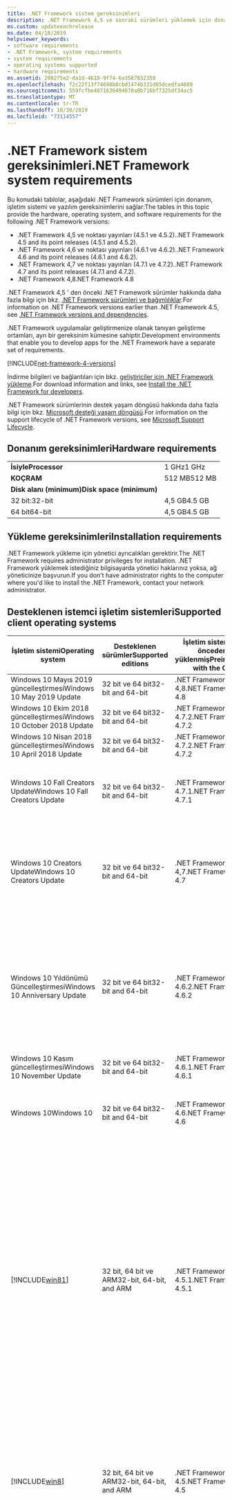 ```yaml
---
title: .NET Framework sistem gereksinimleri
description: .NET Framework 4,5 ve sonraki sürümleri yüklemek için donanım, işletim sistemi ve yazılım gereksinimlerinin hangileri olduğunu öğrenin.
ms.custom: updateeachrelease
ms.date: 04/18/2019
helpviewer_keywords:
- software requirements
- .NET Framework, system requirements
- system requirements
- operating systems supported
- hardware requirements
ms.assetid: 298275e2-da1d-4618-9f74-6a3567832350
ms.openlocfilehash: f2c22f13f74698b8cbd1474b331d65dcedfa4889
ms.sourcegitcommit: 559fcfbe4871636494870a8b716bf7325df34ac5
ms.translationtype: MT
ms.contentlocale: tr-TR
ms.lasthandoff: 10/30/2019
ms.locfileid: "73114557"
---
```

# <a name="net-framework-system-requirements"></a><span data-ttu-id="b4350-103">.NET Framework sistem gereksinimleri</span><span class="sxs-lookup"><span data-stu-id="b4350-103">.NET Framework system requirements</span></span>

<span data-ttu-id="b4350-104">Bu konudaki tablolar, aşağıdaki .NET Framework sürümleri için donanım, işletim sistemi ve yazılım gereksinimlerini sağlar:</span><span class="sxs-lookup"><span data-stu-id="b4350-104">The tables in this topic provide the hardware, operating system, and software requirements for the following .NET Framework versions:</span></span>

- <span data-ttu-id="b4350-105">.NET Framework 4,5 ve noktası yayınları (4.5.1 ve 4.5.2).</span><span class="sxs-lookup"><span data-stu-id="b4350-105">.NET Framework 4.5 and its point releases (4.5.1 and 4.5.2).</span></span>
- <span data-ttu-id="b4350-106">.NET Framework 4,6 ve noktası yayınları (4.6.1 ve 4.6.2).</span><span class="sxs-lookup"><span data-stu-id="b4350-106">.NET Framework 4.6 and its point releases (4.6.1 and 4.6.2).</span></span>
- <span data-ttu-id="b4350-107">.NET Framework 4,7 ve noktası yayınları (4.7.1 ve 4.7.2).</span><span class="sxs-lookup"><span data-stu-id="b4350-107">.NET Framework 4.7 and its point releases (4.7.1 and 4.7.2).</span></span>
- <span data-ttu-id="b4350-108">.NET Framework 4,8</span><span class="sxs-lookup"><span data-stu-id="b4350-108">.NET Framework 4.8</span></span>

<span data-ttu-id="b4350-109">.NET Framework 4,5 ' den önceki .NET Framework sürümler hakkında daha fazla bilgi için bkz. [.NET Framework sürümleri ve bağımlılıklar](../migration-guide/versions-and-dependencies.md).</span><span class="sxs-lookup"><span data-stu-id="b4350-109">For information on .NET Framework versions earlier than .NET Framework 4.5, see [.NET Framework versions and dependencies](../migration-guide/versions-and-dependencies.md).</span></span>

<span data-ttu-id="b4350-110">.NET Framework uygulamalar geliştirmenize olanak tanıyan geliştirme ortamları, ayrı bir gereksinim kümesine sahiptir.</span><span class="sxs-lookup"><span data-stu-id="b4350-110">Development environments that enable you to develop apps for the .NET Framework have a separate set of requirements.</span></span>

[!INCLUDE[net-framework-4-versions](../../../includes/net-framework-4x-versions.md)]

<span data-ttu-id="b4350-111">İndirme bilgileri ve bağlantıları için bkz. [geliştiriciler için .NET Framework yükleme](../install/guide-for-developers.md).</span><span class="sxs-lookup"><span data-stu-id="b4350-111">For download information and links, see [Install the .NET Framework for developers](../install/guide-for-developers.md).</span></span>

<span data-ttu-id="b4350-112">.NET Framework sürümlerinin destek yaşam döngüsü hakkında daha fazla bilgi için bkz. [Microsoft desteği yaşam döngüsü](https://support.microsoft.com/lifecycle/search?sort=PN&alpha=Microsoft%20.NET%20Framework&Filter=FilterNO).</span><span class="sxs-lookup"><span data-stu-id="b4350-112">For information on the support lifecycle of .NET Framework versions, see [Microsoft Support Lifecycle](https://support.microsoft.com/lifecycle/search?sort=PN&alpha=Microsoft%20.NET%20Framework&Filter=FilterNO).</span></span>

## <a name="hardware-requirements"></a><span data-ttu-id="b4350-113">Donanım gereksinimleri</span><span class="sxs-lookup"><span data-stu-id="b4350-113">Hardware requirements</span></span>

|                          |        |
| ------------------------ | ------ |
| <span data-ttu-id="b4350-114">**İsiyle**</span><span class="sxs-lookup"><span data-stu-id="b4350-114">**Processor**</span></span>            | <span data-ttu-id="b4350-115">1 GHz</span><span class="sxs-lookup"><span data-stu-id="b4350-115">1 GHz</span></span>  |
| <span data-ttu-id="b4350-116">**KOÇ**</span><span class="sxs-lookup"><span data-stu-id="b4350-116">**RAM**</span></span>                  | <span data-ttu-id="b4350-117">512 MB</span><span class="sxs-lookup"><span data-stu-id="b4350-117">512 MB</span></span> |
| <span data-ttu-id="b4350-118">**Disk alanı (minimum)**</span><span class="sxs-lookup"><span data-stu-id="b4350-118">**Disk space (minimum)**</span></span> |        |
| <span data-ttu-id="b4350-119">32 bit:</span><span class="sxs-lookup"><span data-stu-id="b4350-119">32-bit</span></span>                   | <span data-ttu-id="b4350-120">4,5 GB</span><span class="sxs-lookup"><span data-stu-id="b4350-120">4.5 GB</span></span> |
| <span data-ttu-id="b4350-121">64 bit</span><span class="sxs-lookup"><span data-stu-id="b4350-121">64-bit</span></span>                   | <span data-ttu-id="b4350-122">4,5 GB</span><span class="sxs-lookup"><span data-stu-id="b4350-122">4.5 GB</span></span> |

## <a name="installation-requirements"></a><span data-ttu-id="b4350-123">Yükleme gereksinimleri</span><span class="sxs-lookup"><span data-stu-id="b4350-123">Installation requirements</span></span>

<span data-ttu-id="b4350-124">.NET Framework yükleme için yönetici ayrıcalıkları gerektirir.</span><span class="sxs-lookup"><span data-stu-id="b4350-124">The .NET Framework requires administrator privileges for installation.</span></span> <span data-ttu-id="b4350-125">.NET Framework yüklemek istediğiniz bilgisayarda yönetici haklarınız yoksa, ağ yöneticinize başvurun.</span><span class="sxs-lookup"><span data-stu-id="b4350-125">If you don't have administrator rights to the computer where you'd like to install the .NET Framework, contact your network administrator.</span></span>

## <a name="supported-client-operating-systems"></a><span data-ttu-id="b4350-126">Desteklenen istemci işletim sistemleri</span><span class="sxs-lookup"><span data-stu-id="b4350-126">Supported client operating systems</span></span>

| <span data-ttu-id="b4350-127">İşletim sistemi</span><span class="sxs-lookup"><span data-stu-id="b4350-127">Operating system</span></span> | <span data-ttu-id="b4350-128">Desteklenen sürümler</span><span class="sxs-lookup"><span data-stu-id="b4350-128">Supported editions</span></span> | <span data-ttu-id="b4350-129">İşletim sistemi ile önceden yüklenmiş</span><span class="sxs-lookup"><span data-stu-id="b4350-129">Preinstalled with the OS</span></span> | <span data-ttu-id="b4350-130">Ayrı olarak yüklenebilir</span><span class="sxs-lookup"><span data-stu-id="b4350-130">Installable separately</span></span> |
| ---------------- | ------------------ | ------------------------ | ---------------------- |
| <span data-ttu-id="b4350-131">Windows 10 Mayıs 2019 güncelleştirmesi</span><span class="sxs-lookup"><span data-stu-id="b4350-131">Windows 10 May 2019 Update</span></span> | <span data-ttu-id="b4350-132">32 bit ve 64 bit</span><span class="sxs-lookup"><span data-stu-id="b4350-132">32-bit and 64-bit</span></span> | <span data-ttu-id="b4350-133">.NET Framework 4,8</span><span class="sxs-lookup"><span data-stu-id="b4350-133">.NET Framework 4.8</span></span> | -- |
| <span data-ttu-id="b4350-134">Windows 10 Ekim 2018 güncelleştirmesi</span><span class="sxs-lookup"><span data-stu-id="b4350-134">Windows 10 October 2018 Update</span></span> | <span data-ttu-id="b4350-135">32 bit ve 64 bit</span><span class="sxs-lookup"><span data-stu-id="b4350-135">32-bit and 64-bit</span></span> | <span data-ttu-id="b4350-136">.NET Framework 4.7.2</span><span class="sxs-lookup"><span data-stu-id="b4350-136">.NET Framework 4.7.2</span></span> | <span data-ttu-id="b4350-137">.NET Framework 4,8</span><span class="sxs-lookup"><span data-stu-id="b4350-137">.NET Framework 4.8</span></span> |
| <span data-ttu-id="b4350-138">Windows 10 Nisan 2018 güncelleştirmesi</span><span class="sxs-lookup"><span data-stu-id="b4350-138">Windows 10 April 2018 Update</span></span> | <span data-ttu-id="b4350-139">32 bit ve 64 bit</span><span class="sxs-lookup"><span data-stu-id="b4350-139">32-bit and 64-bit</span></span> | <span data-ttu-id="b4350-140">.NET Framework 4.7.2</span><span class="sxs-lookup"><span data-stu-id="b4350-140">.NET Framework 4.7.2</span></span> |<span data-ttu-id="b4350-141">.NET Framework 4,8</span><span class="sxs-lookup"><span data-stu-id="b4350-141">.NET Framework 4.8</span></span>|
| <span data-ttu-id="b4350-142">Windows 10 Fall Creators Update</span><span class="sxs-lookup"><span data-stu-id="b4350-142">Windows 10 Fall Creators Update</span></span> | <span data-ttu-id="b4350-143">32 bit ve 64 bit</span><span class="sxs-lookup"><span data-stu-id="b4350-143">32-bit and 64-bit</span></span> | <span data-ttu-id="b4350-144">.NET Framework 4.7.1</span><span class="sxs-lookup"><span data-stu-id="b4350-144">.NET Framework 4.7.1</span></span> | <span data-ttu-id="b4350-145">.NET Framework 4.7.2</span><span class="sxs-lookup"><span data-stu-id="b4350-145">.NET Framework 4.7.2</span></span><br/><br/><span data-ttu-id="b4350-146">.NET Framework 4,8</span><span class="sxs-lookup"><span data-stu-id="b4350-146">.NET Framework 4.8</span></span> |
| <span data-ttu-id="b4350-147">Windows 10 Creators Update</span><span class="sxs-lookup"><span data-stu-id="b4350-147">Windows 10 Creators Update</span></span> | <span data-ttu-id="b4350-148">32 bit ve 64 bit</span><span class="sxs-lookup"><span data-stu-id="b4350-148">32-bit and 64-bit</span></span> | <span data-ttu-id="b4350-149">.NET Framework 4,7</span><span class="sxs-lookup"><span data-stu-id="b4350-149">.NET Framework 4.7</span></span> | <span data-ttu-id="b4350-150">.NET Framework 4.7.1</span><span class="sxs-lookup"><span data-stu-id="b4350-150">.NET Framework 4.7.1</span></span><br/><br/><span data-ttu-id="b4350-151">.NET Framework 4.7.2</span><span class="sxs-lookup"><span data-stu-id="b4350-151">.NET Framework 4.7.2</span></span><br/><br/><span data-ttu-id="b4350-152">.NET Framework 4,8</span><span class="sxs-lookup"><span data-stu-id="b4350-152">.NET Framework 4.8</span></span> |
| <span data-ttu-id="b4350-153">Windows 10 Yıldönümü Güncelleştirmesi</span><span class="sxs-lookup"><span data-stu-id="b4350-153">Windows 10 Anniversary Update</span></span> | <span data-ttu-id="b4350-154">32 bit ve 64 bit</span><span class="sxs-lookup"><span data-stu-id="b4350-154">32-bit and 64-bit</span></span> | <span data-ttu-id="b4350-155">.NET Framework 4.6.2</span><span class="sxs-lookup"><span data-stu-id="b4350-155">.NET Framework 4.6.2</span></span> |<span data-ttu-id="b4350-156">.NET Framework 4,7</span><span class="sxs-lookup"><span data-stu-id="b4350-156">.NET Framework 4.7</span></span><br/><br/><span data-ttu-id="b4350-157">.NET Framework 4.7.1</span><span class="sxs-lookup"><span data-stu-id="b4350-157">.NET Framework 4.7.1</span></span><br/><br/><span data-ttu-id="b4350-158">.NET Framework 4.7.2</span><span class="sxs-lookup"><span data-stu-id="b4350-158">.NET Framework 4.7.2</span></span><br/><br/><span data-ttu-id="b4350-159">.NET Framework 4,8</span><span class="sxs-lookup"><span data-stu-id="b4350-159">.NET Framework 4.8</span></span>  |
| <span data-ttu-id="b4350-160">Windows 10 Kasım güncelleştirmesi</span><span class="sxs-lookup"><span data-stu-id="b4350-160">Windows 10 November Update</span></span> | <span data-ttu-id="b4350-161">32 bit ve 64 bit</span><span class="sxs-lookup"><span data-stu-id="b4350-161">32-bit and 64-bit</span></span> | <span data-ttu-id="b4350-162">.NET Framework 4.6.1</span><span class="sxs-lookup"><span data-stu-id="b4350-162">.NET Framework 4.6.1</span></span> | <span data-ttu-id="b4350-163">.NET Framework 4.6.2</span><span class="sxs-lookup"><span data-stu-id="b4350-163">.NET Framework 4.6.2</span></span> |
| <span data-ttu-id="b4350-164">Windows 10</span><span class="sxs-lookup"><span data-stu-id="b4350-164">Windows 10</span></span> | <span data-ttu-id="b4350-165">32 bit ve 64 bit</span><span class="sxs-lookup"><span data-stu-id="b4350-165">32-bit and 64-bit</span></span> | <span data-ttu-id="b4350-166">.NET Framework 4.6</span><span class="sxs-lookup"><span data-stu-id="b4350-166">.NET Framework 4.6</span></span> | <span data-ttu-id="b4350-167">.NET Framework 4.6.1</span><span class="sxs-lookup"><span data-stu-id="b4350-167">.NET Framework 4.6.1</span></span> <br/><br/> <span data-ttu-id="b4350-168">.NET Framework 4.6.2</span><span class="sxs-lookup"><span data-stu-id="b4350-168">.NET Framework 4.6.2</span></span> |
| [!INCLUDE[win81](../../../includes/win81-md.md)] | <span data-ttu-id="b4350-169">32 bit, 64 bit ve ARM</span><span class="sxs-lookup"><span data-stu-id="b4350-169">32-bit, 64-bit, and ARM</span></span> | <span data-ttu-id="b4350-170">.NET Framework 4.5.1</span><span class="sxs-lookup"><span data-stu-id="b4350-170">.NET Framework 4.5.1</span></span> | <span data-ttu-id="b4350-171">.NET Framework 4.5.2</span><span class="sxs-lookup"><span data-stu-id="b4350-171">.NET Framework 4.5.2</span></span><br /><br /> <span data-ttu-id="b4350-172">.NET Framework 4.6</span><span class="sxs-lookup"><span data-stu-id="b4350-172">.NET Framework 4.6</span></span><br /><br /> <span data-ttu-id="b4350-173">.NET Framework 4.6.1</span><span class="sxs-lookup"><span data-stu-id="b4350-173">.NET Framework 4.6.1</span></span><br /><br /> <span data-ttu-id="b4350-174">.NET Framework 4.6.2</span><span class="sxs-lookup"><span data-stu-id="b4350-174">.NET Framework 4.6.2</span></span><br /><br /><span data-ttu-id="b4350-175">.NET Framework 4,7</span><span class="sxs-lookup"><span data-stu-id="b4350-175">.NET Framework 4.7</span></span><br/><br/><span data-ttu-id="b4350-176">.NET Framework 4.7.1</span><span class="sxs-lookup"><span data-stu-id="b4350-176">.NET Framework 4.7.1</span></span><br/><br/><span data-ttu-id="b4350-177">.NET Framework 4.7.2</span><span class="sxs-lookup"><span data-stu-id="b4350-177">.NET Framework 4.7.2</span></span><br/><br/><span data-ttu-id="b4350-178">.NET Framework 4,8</span><span class="sxs-lookup"><span data-stu-id="b4350-178">.NET Framework 4.8</span></span> |
| [!INCLUDE[win8](../../../includes/win8-md.md)] | <span data-ttu-id="b4350-179">32 bit, 64 bit ve ARM</span><span class="sxs-lookup"><span data-stu-id="b4350-179">32-bit, 64-bit, and ARM</span></span> | <span data-ttu-id="b4350-180">.NET Framework 4.5</span><span class="sxs-lookup"><span data-stu-id="b4350-180">.NET Framework 4.5</span></span> | <span data-ttu-id="b4350-181">.NET Framework 4.5.1</span><span class="sxs-lookup"><span data-stu-id="b4350-181">.NET Framework 4.5.1</span></span><br /><br /><span data-ttu-id="b4350-182">.NET Framework 4.5.2</span><span class="sxs-lookup"><span data-stu-id="b4350-182">.NET Framework 4.5.2</span></span><br /><br /> <span data-ttu-id="b4350-183">.NET Framework 4.6</span><span class="sxs-lookup"><span data-stu-id="b4350-183">.NET Framework 4.6</span></span><br /><br /> <span data-ttu-id="b4350-184">.NET Framework 4.6.1</span><span class="sxs-lookup"><span data-stu-id="b4350-184">.NET Framework 4.6.1</span></span> |
| <span data-ttu-id="b4350-185">Windows 7 SP1</span><span class="sxs-lookup"><span data-stu-id="b4350-185">Windows 7 SP1</span></span>|<span data-ttu-id="b4350-186">32 bit ve 64 bit</span><span class="sxs-lookup"><span data-stu-id="b4350-186">32-bit and 64-bit</span></span> | -- | <span data-ttu-id="b4350-187">.NET Framework 4</span><span class="sxs-lookup"><span data-stu-id="b4350-187">.NET Framework 4</span></span><br /><br /> <span data-ttu-id="b4350-188">.NET Framework 4.5</span><span class="sxs-lookup"><span data-stu-id="b4350-188">.NET Framework 4.5</span></span><br /><br /> <span data-ttu-id="b4350-189">.NET Framework 4.5.1</span><span class="sxs-lookup"><span data-stu-id="b4350-189">.NET Framework 4.5.1</span></span><br /><br /> <span data-ttu-id="b4350-190">.NET Framework 4.5.2</span><span class="sxs-lookup"><span data-stu-id="b4350-190">.NET Framework 4.5.2</span></span><br /><br /> <span data-ttu-id="b4350-191">.NET Framework 4.6</span><span class="sxs-lookup"><span data-stu-id="b4350-191">.NET Framework 4.6</span></span><br /><br /> <span data-ttu-id="b4350-192">.NET Framework 4.6.1</span><span class="sxs-lookup"><span data-stu-id="b4350-192">.NET Framework 4.6.1</span></span><br /><br /> <span data-ttu-id="b4350-193">.NET Framework 4.6.2</span><span class="sxs-lookup"><span data-stu-id="b4350-193">.NET Framework 4.6.2</span></span><br /><br /><span data-ttu-id="b4350-194">.NET Framework 4,7</span><span class="sxs-lookup"><span data-stu-id="b4350-194">.NET Framework 4.7</span></span><br/><br/><span data-ttu-id="b4350-195">.NET Framework 4.7.1</span><span class="sxs-lookup"><span data-stu-id="b4350-195">.NET Framework 4.7.1</span></span><br/><br/><span data-ttu-id="b4350-196">.NET Framework 4.7.2</span><span class="sxs-lookup"><span data-stu-id="b4350-196">.NET Framework 4.7.2</span></span><br/><br/><span data-ttu-id="b4350-197">.NET Framework 4,8</span><span class="sxs-lookup"><span data-stu-id="b4350-197">.NET Framework 4.8</span></span> |
| <span data-ttu-id="b4350-198">Windows Vista SP2</span><span class="sxs-lookup"><span data-stu-id="b4350-198">Windows Vista SP2</span></span>|<span data-ttu-id="b4350-199">32 bit ve 64 bit</span><span class="sxs-lookup"><span data-stu-id="b4350-199">32-bit and 64-bit</span></span> | -- | <span data-ttu-id="b4350-200">.NET Framework 4</span><span class="sxs-lookup"><span data-stu-id="b4350-200">.NET Framework 4</span></span><br /><br /> <span data-ttu-id="b4350-201">.NET Framework 4.5</span><span class="sxs-lookup"><span data-stu-id="b4350-201">.NET Framework 4.5</span></span><br /><br /> <span data-ttu-id="b4350-202">.NET Framework 4.5.1</span><span class="sxs-lookup"><span data-stu-id="b4350-202">.NET Framework 4.5.1</span></span><br /><br /> <span data-ttu-id="b4350-203">.NET Framework 4.5.2</span><span class="sxs-lookup"><span data-stu-id="b4350-203">.NET Framework 4.5.2</span></span><br /><br /> <span data-ttu-id="b4350-204">.NET Framework 4.6</span><span class="sxs-lookup"><span data-stu-id="b4350-204">.NET Framework 4.6</span></span> |
| <span data-ttu-id="b4350-205">Windows XP</span><span class="sxs-lookup"><span data-stu-id="b4350-205">Windows XP</span></span> |<span data-ttu-id="b4350-206">32 bit ve 64 bit</span><span class="sxs-lookup"><span data-stu-id="b4350-206">32-bit and 64-bit</span></span> | -- | <span data-ttu-id="b4350-207">.NET Framework 4</span><span class="sxs-lookup"><span data-stu-id="b4350-207">.NET Framework 4</span></span> |

 <span data-ttu-id="b4350-208">**Notlar:**</span><span class="sxs-lookup"><span data-stu-id="b4350-208">**Notes:**</span></span>

- <span data-ttu-id="b4350-209">Windows 7 sistemlerinde, .NET Framework Windows 7 SP1 gerektirir.</span><span class="sxs-lookup"><span data-stu-id="b4350-209">On Windows 7 systems, the .NET Framework requires Windows 7 SP1.</span></span> <span data-ttu-id="b4350-210">Windows 7 ' de çalışıyorsanız ve henüz Service Pack 1 ' i yüklemediyseniz, .NET Framework yüklemeden önce bunu yapmanız gerekir.</span><span class="sxs-lookup"><span data-stu-id="b4350-210">If you're on Windows 7 and haven't yet installed Service Pack 1, you need to do so before installing the .NET Framework.</span></span>

- <span data-ttu-id="b4350-211">.NET Framework 4,5, Windows Önyükleme Ortamı (Windows PE) üzerinde desteklenir.</span><span class="sxs-lookup"><span data-stu-id="b4350-211">.NET Framework 4.5 is supported on the Windows Preinstallation Environment (Windows PE).</span></span> <span data-ttu-id="b4350-212">Tüm özellikler Windows PE 'de desteklenmez.</span><span class="sxs-lookup"><span data-stu-id="b4350-212">Not all features are supported on Windows PE.</span></span>

- <span data-ttu-id="b4350-213">.NET Framework 4 Ayrıca ıA64 platformunu destekler.</span><span class="sxs-lookup"><span data-stu-id="b4350-213">.NET Framework 4 also supports the IA64 platform.</span></span>

- <span data-ttu-id="b4350-214">Tüm platformlar için en son Windows hizmet paketine yükseltmenizi ve en iyi uyumluluk ve güvenliği sağlamak için [Windows Update Web sitesinden](https://go.microsoft.com/fwlink/?LinkId=168461) sunulan kritik güncelleştirmeleri yüklemenizi öneririz.</span><span class="sxs-lookup"><span data-stu-id="b4350-214">For all platforms, we recommend that you upgrade to the latest Windows Service Pack and install critical updates available from the [Windows Update website](https://go.microsoft.com/fwlink/?LinkId=168461) to ensure the best compatibility and security.</span></span>

- <span data-ttu-id="b4350-215">64 bit işletim sistemlerinde .NET Framework, hem WOW64 'Ü (64 bit makinede 32 bit işleme) ve | Yerel 64 bit işleme.</span><span class="sxs-lookup"><span data-stu-id="b4350-215">On 64-bit operating systems, the .NET Framework supports both WOW64 (32-bit processing on a 64-bit machine) and| native 64-bit processing.</span></span>

## <a name="supported-server-operating-systems"></a><span data-ttu-id="b4350-216">Desteklenen sunucu işletim sistemleri</span><span class="sxs-lookup"><span data-stu-id="b4350-216">Supported server operating systems</span></span>

| <span data-ttu-id="b4350-217">İşletim sistemi</span><span class="sxs-lookup"><span data-stu-id="b4350-217">Operating system</span></span> | <span data-ttu-id="b4350-218">Desteklenen sürümler</span><span class="sxs-lookup"><span data-stu-id="b4350-218">Supported editions</span></span> | <span data-ttu-id="b4350-219">İşletim sistemi ile önceden yüklenmiş</span><span class="sxs-lookup"><span data-stu-id="b4350-219">Preinstalled with the OS</span></span> | <span data-ttu-id="b4350-220">Ayrı olarak yüklenebilir</span><span class="sxs-lookup"><span data-stu-id="b4350-220">Installable separately</span></span> |
| ---------------- | ------------------ | ------------------------ | ---------------------- |
| <span data-ttu-id="b4350-221">Windows Server 2019</span><span class="sxs-lookup"><span data-stu-id="b4350-221">Windows Server 2019</span></span> | <span data-ttu-id="b4350-222">64 bit</span><span class="sxs-lookup"><span data-stu-id="b4350-222">64-bit</span></span> | <span data-ttu-id="b4350-223">.NET Framework 4.7.2</span><span class="sxs-lookup"><span data-stu-id="b4350-223">.NET Framework 4.7.2</span></span> | <span data-ttu-id="b4350-224">.NET Framework 4,8</span><span class="sxs-lookup"><span data-stu-id="b4350-224">.NET Framework 4.8</span></span> |
| <span data-ttu-id="b4350-225">Windows Server, sürüm 1809</span><span class="sxs-lookup"><span data-stu-id="b4350-225">Windows Server, version 1809</span></span> | <span data-ttu-id="b4350-226">64 bit</span><span class="sxs-lookup"><span data-stu-id="b4350-226">64-bit</span></span> | <span data-ttu-id="b4350-227">.NET Framework 4.7.2</span><span class="sxs-lookup"><span data-stu-id="b4350-227">.NET Framework 4.7.2</span></span> | <span data-ttu-id="b4350-228">.NET Framework 4,8</span><span class="sxs-lookup"><span data-stu-id="b4350-228">.NET Framework 4.8</span></span> |
| <span data-ttu-id="b4350-229">Windows Server, sürüm 1803</span><span class="sxs-lookup"><span data-stu-id="b4350-229">Windows Server, version 1803</span></span> | <span data-ttu-id="b4350-230">64 bit</span><span class="sxs-lookup"><span data-stu-id="b4350-230">64-bit</span></span> | <span data-ttu-id="b4350-231">.NET Framework 4.7.2</span><span class="sxs-lookup"><span data-stu-id="b4350-231">.NET Framework 4.7.2</span></span> | <span data-ttu-id="b4350-232">.NET Framework 4,8</span><span class="sxs-lookup"><span data-stu-id="b4350-232">.NET Framework 4.8</span></span> |
| <span data-ttu-id="b4350-233">Windows Server, sürüm 1709</span><span class="sxs-lookup"><span data-stu-id="b4350-233">Windows Server, version 1709</span></span> | <span data-ttu-id="b4350-234">64 bit</span><span class="sxs-lookup"><span data-stu-id="b4350-234">64-bit</span></span> | <span data-ttu-id="b4350-235">.NET Framework 4.7.1</span><span class="sxs-lookup"><span data-stu-id="b4350-235">.NET Framework 4.7.1</span></span> | <span data-ttu-id="b4350-236">.NET Framework 4.7.2</span><span class="sxs-lookup"><span data-stu-id="b4350-236">.NET Framework 4.7.2</span></span>|
| <span data-ttu-id="b4350-237">Windows Server 2016</span><span class="sxs-lookup"><span data-stu-id="b4350-237">Windows Server 2016</span></span> | <span data-ttu-id="b4350-238">64 bit</span><span class="sxs-lookup"><span data-stu-id="b4350-238">64-bit</span></span> | <span data-ttu-id="b4350-239">.NET Framework 4.6.2</span><span class="sxs-lookup"><span data-stu-id="b4350-239">.NET Framework 4.6.2</span></span> | <span data-ttu-id="b4350-240">.NET Framework 4,7</span><span class="sxs-lookup"><span data-stu-id="b4350-240">.NET Framework 4.7</span></span><br/><br/> <span data-ttu-id="b4350-241">.NET Framework 4.7.1</span><span class="sxs-lookup"><span data-stu-id="b4350-241">.NET Framework 4.7.1</span></span><br/><br/><span data-ttu-id="b4350-242">.NET Framework 4.7.2</span><span class="sxs-lookup"><span data-stu-id="b4350-242">.NET Framework 4.7.2</span></span><br/><br/><span data-ttu-id="b4350-243">.NET Framework 4,8</span><span class="sxs-lookup"><span data-stu-id="b4350-243">.NET Framework 4.8</span></span> |
| <span data-ttu-id="b4350-244">Windows Server 2012 R2</span><span class="sxs-lookup"><span data-stu-id="b4350-244">Windows Server 2012 R2</span></span> | <span data-ttu-id="b4350-245">64 bit</span><span class="sxs-lookup"><span data-stu-id="b4350-245">64-bit</span></span> | <span data-ttu-id="b4350-246">.NET Framework 4.5.1</span><span class="sxs-lookup"><span data-stu-id="b4350-246">.NET Framework 4.5.1</span></span> | <span data-ttu-id="b4350-247">.NET Framework 4.5.2</span><span class="sxs-lookup"><span data-stu-id="b4350-247">.NET Framework 4.5.2</span></span><br /><br /> <span data-ttu-id="b4350-248">.NET Framework 4.6</span><span class="sxs-lookup"><span data-stu-id="b4350-248">.NET Framework 4.6</span></span><br /><br /> <span data-ttu-id="b4350-249">.NET Framework 4.6.1</span><span class="sxs-lookup"><span data-stu-id="b4350-249">.NET Framework 4.6.1</span></span><br /><br /> <span data-ttu-id="b4350-250">.NET Framework 4.6.2</span><span class="sxs-lookup"><span data-stu-id="b4350-250">.NET Framework 4.6.2</span></span><br /><br /><span data-ttu-id="b4350-251">.NET Framework 4,7</span><span class="sxs-lookup"><span data-stu-id="b4350-251">.NET Framework 4.7</span></span><br/><br/> <span data-ttu-id="b4350-252">.NET Framework 4.7.1</span><span class="sxs-lookup"><span data-stu-id="b4350-252">.NET Framework 4.7.1</span></span><br/><br/><span data-ttu-id="b4350-253">.NET Framework 4.7.2</span><span class="sxs-lookup"><span data-stu-id="b4350-253">.NET Framework 4.7.2</span></span><br/><br/><span data-ttu-id="b4350-254">.NET Framework 4,8</span><span class="sxs-lookup"><span data-stu-id="b4350-254">.NET Framework 4.8</span></span> |
| <span data-ttu-id="b4350-255">Windows Server 2012 (64-bit sürüm)</span><span class="sxs-lookup"><span data-stu-id="b4350-255">Windows Server 2012 (64-bit edition)</span></span> | <span data-ttu-id="b4350-256">64 bit</span><span class="sxs-lookup"><span data-stu-id="b4350-256">64-bit</span></span>| <span data-ttu-id="b4350-257">.NET Framework 4.5</span><span class="sxs-lookup"><span data-stu-id="b4350-257">.NET Framework 4.5</span></span> | <span data-ttu-id="b4350-258">.NET Framework 4.5.1</span><span class="sxs-lookup"><span data-stu-id="b4350-258">.NET Framework 4.5.1</span></span><br /><br /> <span data-ttu-id="b4350-259">.NET Framework 4.5.2</span><span class="sxs-lookup"><span data-stu-id="b4350-259">.NET Framework 4.5.2</span></span><br /><br /> <span data-ttu-id="b4350-260">.NET Framework 4.6</span><span class="sxs-lookup"><span data-stu-id="b4350-260">.NET Framework 4.6</span></span><br /><br /> <span data-ttu-id="b4350-261">.NET Framework 4.6.1</span><span class="sxs-lookup"><span data-stu-id="b4350-261">.NET Framework 4.6.1</span></span><br /><br /> <span data-ttu-id="b4350-262">.NET Framework 4.6.2</span><span class="sxs-lookup"><span data-stu-id="b4350-262">.NET Framework 4.6.2</span></span><br /><br /><span data-ttu-id="b4350-263">.NET Framework 4,7</span><span class="sxs-lookup"><span data-stu-id="b4350-263">.NET Framework 4.7</span></span><br/><br/><span data-ttu-id="b4350-264">.NET Framework 4.7.1</span><span class="sxs-lookup"><span data-stu-id="b4350-264">.NET Framework 4.7.1</span></span><br/><br/><span data-ttu-id="b4350-265">.NET Framework 4.7.2</span><span class="sxs-lookup"><span data-stu-id="b4350-265">.NET Framework 4.7.2</span></span><br/><br/><span data-ttu-id="b4350-266">.NET Framework 4,8</span><span class="sxs-lookup"><span data-stu-id="b4350-266">.NET Framework 4.8</span></span> |
| <span data-ttu-id="b4350-267">Windows Server 2008 R2 SP1</span><span class="sxs-lookup"><span data-stu-id="b4350-267">Windows Server 2008 R2 SP1</span></span>|<span data-ttu-id="b4350-268">64 bit</span><span class="sxs-lookup"><span data-stu-id="b4350-268">64-bit</span></span> | -- | <span data-ttu-id="b4350-269">.NET Framework 4</span><span class="sxs-lookup"><span data-stu-id="b4350-269">.NET Framework 4</span></span><br /><br /> <span data-ttu-id="b4350-270">.NET Framework 4.5</span><span class="sxs-lookup"><span data-stu-id="b4350-270">.NET Framework 4.5</span></span><br /><br /> <span data-ttu-id="b4350-271">.NET Framework 4.5.1</span><span class="sxs-lookup"><span data-stu-id="b4350-271">.NET Framework 4.5.1</span></span><br /><br /> <span data-ttu-id="b4350-272">.NET Framework 4.5.2</span><span class="sxs-lookup"><span data-stu-id="b4350-272">.NET Framework 4.5.2</span></span><br /><br /> <span data-ttu-id="b4350-273">.NET Framework 4.6</span><span class="sxs-lookup"><span data-stu-id="b4350-273">.NET Framework 4.6</span></span><br /><br /> <span data-ttu-id="b4350-274">.NET Framework 4.6.1</span><span class="sxs-lookup"><span data-stu-id="b4350-274">.NET Framework 4.6.1</span></span><br /><br /> <span data-ttu-id="b4350-275">.NET Framework 4.6.2</span><span class="sxs-lookup"><span data-stu-id="b4350-275">.NET Framework 4.6.2</span></span><br /><br /><span data-ttu-id="b4350-276">.NET Framework 4,7</span><span class="sxs-lookup"><span data-stu-id="b4350-276">.NET Framework 4.7</span></span><br/><br/><span data-ttu-id="b4350-277">.NET Framework 4.7.1</span><span class="sxs-lookup"><span data-stu-id="b4350-277">.NET Framework 4.7.1</span></span><br/><br/><span data-ttu-id="b4350-278">.NET Framework 4.7.2</span><span class="sxs-lookup"><span data-stu-id="b4350-278">.NET Framework 4.7.2</span></span><br/><br/><span data-ttu-id="b4350-279">.NET Framework 4,8</span><span class="sxs-lookup"><span data-stu-id="b4350-279">.NET Framework 4.8</span></span> |
| <span data-ttu-id="b4350-280">Windows Server 2008 SP2</span><span class="sxs-lookup"><span data-stu-id="b4350-280">Windows Server 2008 SP2</span></span>|<span data-ttu-id="b4350-281">32 bit ve 64 bit</span><span class="sxs-lookup"><span data-stu-id="b4350-281">32-bit and 64-bit</span></span> | -- | <span data-ttu-id="b4350-282">.NET Framework 4</span><span class="sxs-lookup"><span data-stu-id="b4350-282">.NET Framework 4</span></span><br /><br /> <span data-ttu-id="b4350-283">.NET Framework 4.5</span><span class="sxs-lookup"><span data-stu-id="b4350-283">.NET Framework 4.5</span></span><br /><br /> <span data-ttu-id="b4350-284">.NET Framework 4.5.1</span><span class="sxs-lookup"><span data-stu-id="b4350-284">.NET Framework 4.5.1</span></span><br /><br /> <span data-ttu-id="b4350-285">.NET Framework 4.5.2</span><span class="sxs-lookup"><span data-stu-id="b4350-285">.NET Framework 4.5.2</span></span><br /><br /> <span data-ttu-id="b4350-286">.NET Framework 4.6</span><span class="sxs-lookup"><span data-stu-id="b4350-286">.NET Framework 4.6</span></span> |

 <span data-ttu-id="b4350-287">**Notlar:**</span><span class="sxs-lookup"><span data-stu-id="b4350-287">**Notes:**</span></span>

- [!INCLUDE[winserver8](../../../includes/winserver8-md.md)] <span data-ttu-id="b4350-288">.NET Framework 4,5 ' i içerir, bu yüzden ayrı olarak yüklemek zorunda kalmazsınız.</span><span class="sxs-lookup"><span data-stu-id="b4350-288">includes .NET Framework 4.5, so you don't have to install it separately.</span></span> <span data-ttu-id="b4350-289">Benzer şekilde, [!INCLUDE[winblue_server_2](../../../includes/winblue-server-2-md.md)] .NET Framework 4.5.1 içerir.</span><span class="sxs-lookup"><span data-stu-id="b4350-289">Similarly, [!INCLUDE[winblue_server_2](../../../includes/winblue-server-2-md.md)] includes .NET Framework 4.5.1.</span></span>

- <span data-ttu-id="b4350-290">.NET Framework, Windows Server 2008 R2 SP1 veya sonraki sürümleri ile sunucu çekirdeği rolü için sınırlı desteğe sahiptir.</span><span class="sxs-lookup"><span data-stu-id="b4350-290">The .NET Framework has limited support for the Server Core Role with Windows Server 2008 R2 SP1 or later.</span></span> <span data-ttu-id="b4350-291">Desteklenmeyen API 'lerin listesi için bkz. [sunucu çekirdeği .net işlevleri](https://docs.microsoft.com/previous-versions//dd745015(v=vs.85)) .</span><span class="sxs-lookup"><span data-stu-id="b4350-291">See [Server Core .NET Functionality](https://docs.microsoft.com/previous-versions//dd745015(v=vs.85)) for a list of unsupported APIs.</span></span>

- <span data-ttu-id="b4350-292">.NET Framework, Itanium tabanlı sistemler için Windows Server 2008 R2 'de desteklenmez.</span><span class="sxs-lookup"><span data-stu-id="b4350-292">The .NET Framework isn't supported on Windows Server 2008 R2 for Itanium-Based Systems.</span></span>

- <span data-ttu-id="b4350-293">Windows Server 2008 SP2 'de, .NET Framework sunucu çekirdeği rolünde desteklenmez.</span><span class="sxs-lookup"><span data-stu-id="b4350-293">On Windows Server 2008 SP2, the .NET Framework is not supported in the Server Core Role.</span></span>

- <span data-ttu-id="b4350-294">Tüm platformlar için en iyi uyumluluk ve güvenliği sağlamak üzere [Windows Update Web sitesinde](https://go.microsoft.com/fwlink/?LinkId=168461) bulunan en son Windows hizmet paketine ve kritik güncelleştirmelere yükseltmenizi öneririz.</span><span class="sxs-lookup"><span data-stu-id="b4350-294">For all platforms, we recommend that you upgrade to the latest Windows Service Pack and critical updates available from the [Windows Update website](https://go.microsoft.com/fwlink/?LinkId=168461) to ensure the best compatibility and security.</span></span> <span data-ttu-id="b4350-295">Bazı işletim sistemlerinde en son Windows hizmet paketi yüklemesi gerekebilir.</span><span class="sxs-lookup"><span data-stu-id="b4350-295">Installation of the latest Windows Service Pack may be required on some operating systems.</span></span>

- <span data-ttu-id="b4350-296">64 bit işletim sistemlerinde .NET Framework, hem WOW64 'Ü (64 bit makinede 32 bit işleme) hem de yerel 64-bit işleme destekler.</span><span class="sxs-lookup"><span data-stu-id="b4350-296">On 64-bit operating systems, the .NET Framework supports both WOW64 (32-bit processing on a 64-bit machine) and native 64-bit processing.</span></span>

## <a name="see-also"></a><span data-ttu-id="b4350-297">Ayrıca bkz.</span><span class="sxs-lookup"><span data-stu-id="b4350-297">See also</span></span>

- [<span data-ttu-id="b4350-298">Yükleme Kılavuzu</span><span class="sxs-lookup"><span data-stu-id="b4350-298">Installation Guide</span></span>](../install/index.md)
- [<span data-ttu-id="b4350-299">Başlarken</span><span class="sxs-lookup"><span data-stu-id="b4350-299">Getting Started</span></span>](index.md)
- [<span data-ttu-id="b4350-300">Engellenen .NET Framework yükleme ve kaldırma sorunlarını giderme</span><span class="sxs-lookup"><span data-stu-id="b4350-300">Troubleshoot blocked .NET Framework installations and uninstallations</span></span>](../install/troubleshoot-blocked-installations-and-uninstallations.md)

